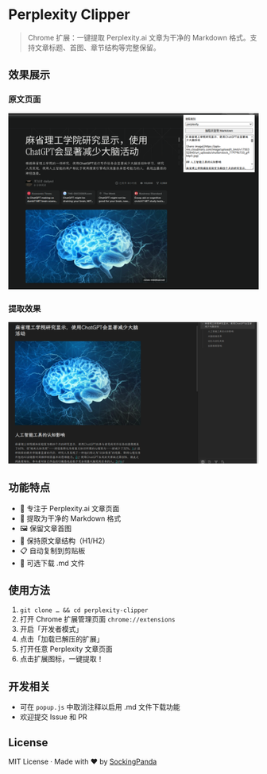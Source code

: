 # Perplexity Clipper

> Chrome 扩展：一键提取 Perplexity.ai 文章为干净的 Markdown 格式。支持文章标题、首图、章节结构等完整保留。

## 效果展示

### 原文页面
![Perplexity 原文](assets/perplexity-original.png)

### 提取效果
![提取效果](assets/perplexity-clipped.png)

## 功能特点

- 🎯 专注于 Perplexity.ai 文章页面
- 📝 提取为干净的 Markdown 格式
- 🖼 保留文章首图
- 📑 保持原文章结构（H1/H2）
- 📋 自动复制到剪贴板
- 💾 可选下载 .md 文件

## 使用方法

1. `git clone … && cd perplexity-clipper`
2. 打开 Chrome 扩展管理页面 `chrome://extensions`
3. 开启「开发者模式」
4. 点击「加载已解压的扩展」
5. 打开任意 Perplexity 文章页面
6. 点击扩展图标，一键提取！

## 开发相关

- 可在 `popup.js` 中取消注释以启用 .md 文件下载功能
- 欢迎提交 Issue 和 PR

## License

MIT License · Made with ❤️ by [SockingPanda](https://github.com/SockingPanda)
